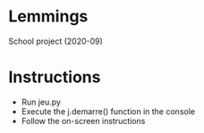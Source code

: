 # Lemmings
School project (2020-09)

# Instructions
- Run jeu.py
- Execute the j.demarre() function in the console
- Follow the on-screen instructions